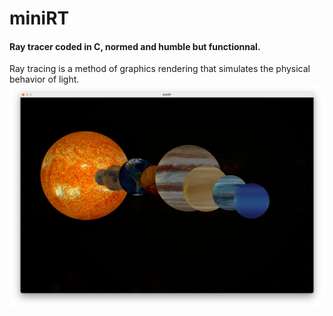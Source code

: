 # miniRT
#### Ray tracer coded in C, normed and humble but functionnal.
Ray tracing is a method of graphics rendering that simulates the physical behavior of light. 
![example](https://github.com/elenmurnina/miniRT/blob/master/scenes/example.png?raw=true)
